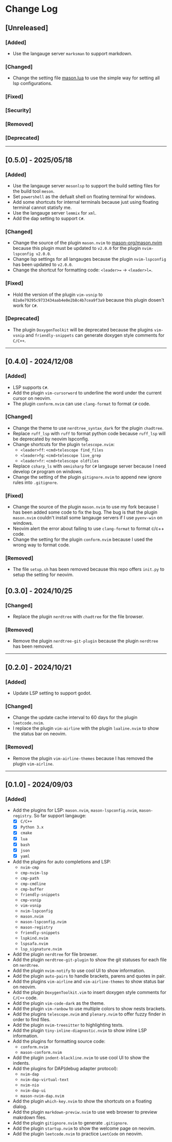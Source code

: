 # Change Log

## [Unreleased]
### [Added]
* Use the langauge server `marksman` to support markdown.

### [Changed]
* Change the setting file [mason.lua](./nvim/lua/lsp/mason.lua) to use the simple way for setting all lsp configurations.

### [Fixed]

### [Security]

### [Removed]

### [Deprecated]


----
## [0.5.0] - 2025/05/18
### [Added]
* Use the langauge server `mesonlsp` to support the build setting files for the build tool `meson`.
* Set `powershell` as the defualt shell on floating terminal for windows.
* Add some shortcuts for internal terminals because just using floating terminal cannot statisfy me.
* Use the langauge server `lemmix` for `xml`.
* Add the dap setting to support `C#`.

### [Changed]
* Change the source of the plugin `mason.nvim` to [mason-org/mason.nvim](https://github.com/mason-org/mason.nvim.git) because this plugin must be updated to `v2.0.0` for the plugin `nvim-lspconfig v2.0.0`.
* Change lsp settings for all langauges because the plugin `nvim-lspconfig` has been updated to `v2.0.0`.
* Change the shortcut for formatting code: `<leader>=` -> `<leader>l=`.

### [Fixed]
* Hold the version of the plugin `vim-vsnip` to `02a8e79295c9733434aab4e0e2b8c4b7cea9f3a9` because this plugin dosen't work for `C#`.

### [Deprecated]
* The plugin `DoxygenToolkit` will be deprecated because the plugins `vim-vsnip` and `friendly-snippets` can generate doxygen style comments for `C/C++`.


----
## [0.4.0] - 2024/12/08
### [Added]
* LSP supports `C#`.
* Add the plugin `vim-cursorword` to underline the word under the current cursor on neovim.
* The plugin `conform.nvim` can use `clang-format` to format `C#` code.

### [Changed]
* Change the theme to use `nerdtree_syntax_dark` for the plugin `chadtree`.
* Replace `ruff_lsp` with `ruff` to format python code because `ruff_lsp` will be deprecated by neovim lspconfig.
* Change shortcuts for the plugin `telescope.nvim`:
	* `<leader>ff`: `<cmd>telescope find_files`
	* `<leader>fg`: `<cmd>telescope live_grep`
	* `<leader>fr`: `<cmd>telescope oldfiles`
* Replace `csharp_ls` with `omnisharp` for `C#` langauge server because I need develop `C#` program on windows.
* Change the setting of the plugin `gitignore.nvim` to append new ignore rules into `.gitignore`.

### [Fixed]
* Change the source of the plugin `mason.nvim` to use my fork because I has been added some code to fix the bug. The bug is that the plugin `mason.nvim` couldn't install some langauge servers if I use `pyenv-win` on windows.
* Neovim alert the error about failing to use `clang-format` to format c/c++ code.
* Change the setting for the plugin `conform.nvim` because I used the wrong way to format code.

### [Removed]
* The file `setup.sh` has been removed because this repo offers `init.py` to setup the setting for neovim.


## [0.3.0] - 2024/10/25
### [Changed]
* Replace the plugin `nerdtree` with `chadtree` for the file browser.

### [Removed]
* Remove the plugin `nerdtree-git-plugin` because the plugin `nerdtree` has been removed.


----
## [0.2.0] - 2024/10/21
### [Added]
* Update LSP setting to support godot.

### [Changed]
* Change the update cache interval to 60 days for the plugin `leetcode.nvim`.
* I replace the plugin `vim-airline` with the plugin `lualine.nvim` to show the status bar on neovim.

### [Removed]
* Remove the plugin `vim-airline-themes` because I has removed the plugin `vim-airline`.


----
## [0.1.0] - 2024/09/03
### [Added]
* Add the plugins for LSP: `mason.nvim`, `mason-lspconfig.nvim`, `mason-registry`. So far support langauge:
    * [x] `C/C++`
    * [x] `Python 3.x`
    * [x] `cmake`
    * [x] `lua`
    * [x] `bash`
    * [x] `json`
    * [x] `yaml`
* Add the plugins for auto completions and LSP:
    * `nvim-cmp`
    * `cmp-nvim-lsp`
    * `cmp-path`
    * `cmp-cmdline`
    * `cmp-buffer`
    * `friendly-snippets`
    * `cmp-vsnip`
    * `vim-vsnip`
    * `nvim-lspconfig`
    * `mason.nvim`
    * `mason-lspconfig.nvim`
    * `mason-registry`
    * `friendly-snippets`
    * `lspkind.nvim`
    * `lspsafa.nvim`
    * `lsp_signature.nvim`
* Add the plugin `nerdtree` for file browser.
* Add the plugin `nerdtree-git-plugin` to show the git statuses for each file on `nerdtree`.
* Add the plugin `nvim-notify` to use cool UI to show information.
* Add the plugin `auto-pairs` to handle brackets, parens and quotes in pair.
* Add the plugins `vim-airline` and `vim-airline-themes` to show status bar on neovim.
* Add the plugin `DoxygenToolkit.vim` to insert doxygen style comments for `C/C++` code.
* Add the plugin `vim-code-dark` as the theme.
* Add the plugin `vim-ranbow` to use multiple colors to show nests brackets.
* Add the plugins `telescope.nvim` and `plenary.nvim` to offer fuzzy finder in order to find files.
* Add the plugin `nvim-treesitter` to highlighting texts.
* Add the plugin `tiny-inline-diagnostic.nvim` to show inline LSP information.
* Add the plugins for formatting source code:
    * `conform.nvim`
    * `mason-conform.nvim`
* Add the plugin `indent-blackline.nvim` to use cool UI to show the indents.
* Add the plugins for DAP(debug adapter protocol):
    * `nvim-dap`
    * `nvim-dap-virtual-text`
    * `nvim-nio`
    * `nvim-dap-ui`
    * `mason-nvim-dap.nvim`
* Add the plugin `which-key.nvim` to show the shortcuts on a floating dialog.
* Add the plugin `markdown-previw.nvim` to use web browser to preview makrdown files.
* Add the plugin `gitignore.nvim` to generate `.gitignore`.
* Add the plugin `startup.nvim` to show the welcome page on neovim.
* Add the plugin `leetcode.nvim` to practice `LeetCode` on neovim.

